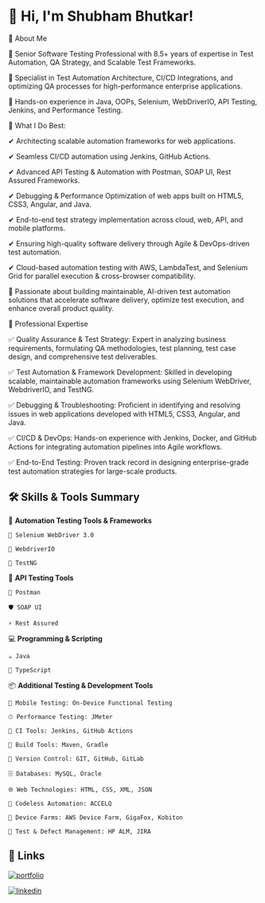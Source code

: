 
# 👋 Hi, I'm Shubham Bhutkar! 


🚀 About Me

🔹 Senior Software Testing Professional with 8.5+ years of expertise in Test Automation, QA Strategy, and Scalable Test Frameworks.

🔹 Specialist in Test Automation Architecture, CI/CD Integrations, and optimizing QA processes for high-performance enterprise applications.

🔹 Hands-on experience in Java, OOPs, Selenium, WebDriverIO, API Testing, Jenkins, and Performance Testing.

🎯 What I Do Best:

✔ Architecting scalable automation frameworks for web applications.

✔ Seamless CI/CD automation using Jenkins, GitHub Actions.

✔ Advanced API Testing & Automation with Postman, SOAP UI, Rest Assured Frameworks.

✔ Debugging & Performance Optimization of web apps built on HTML5, CSS3, Angular, and Java.

✔ End-to-end test strategy implementation across cloud, web, API, and mobile platforms.

✔ Ensuring high-quality software delivery through Agile & DevOps-driven test automation.

✔ Cloud-based automation testing with AWS, LambdaTest, and Selenium Grid for parallel execution & cross-browser compatibility.

🚀 Passionate about building maintainable, AI-driven test automation solutions that accelerate software delivery, optimize test execution, and enhance overall product quality.

🌟 Professional Expertise

✅ Quality Assurance & Test Strategy: Expert in analyzing business requirements, formulating QA methodologies, test planning, test case design, and comprehensive test deliverables.

✅ Test Automation & Framework Development: Skilled in developing scalable, maintainable automation frameworks using Selenium WebDriver, WebdriverIO, and TestNG.

✅ Debugging & Troubleshooting: Proficient in identifying and resolving issues in web applications developed with HTML5, CSS3, Angular, and Java.

✅ CI/CD & DevOps: Hands-on experience with Jenkins, Docker, and GitHub Actions for integrating automation pipelines into Agile workflows.

✅ End-to-End Testing: Proven track record in designing enterprise-grade test automation strategies for large-scale products.
## 🛠 Skills & Tools Summary

🔧 **Automation Testing Tools & Frameworks**

    🐞 Selenium WebDriver 3.0

    🤖 WebdriverIO

    🧪 TestNG

🔌 **API Testing Tools**

    🚀 Postman

    🛡 SOAP UI

    ⚡ Rest Assured

💻 **Programming & Scripting**

    ☕ Java

    🎯 TypeScript

📦 **Additional Testing & Development Tools**

    📱 Mobile Testing: On-Device Functional Testing

    ⏱ Performance Testing: JMeter

    🔄 CI Tools: Jenkins, GitHub Actions

    🔨 Build Tools: Maven, Gradle

    📁 Version Control: GIT, GitHub, GitLab

    🗄 Databases: MySQL, Oracle

    🌐 Web Technologies: HTML, CSS, XML, JSON

    🤖 Codeless Automation: ACCELQ

    📡 Device Farms: AWS Device Farm, GigaFox, Kobiton

    📝 Test & Defect Management: HP ALM, JIRA

## 🔗 Links
[![portfolio](https://img.shields.io/badge/my_portfolio-000?style=for-the-badge&logo=ko-fi&logoColor=white)](https://github.com/shubhambhutkar0909)

[![linkedin](https://img.shields.io/badge/linkedin-0A66C2?style=for-the-badge&logo=linkedin&logoColor=white)](www.linkedin.com/in/shubham-bhutkar-sdet)

